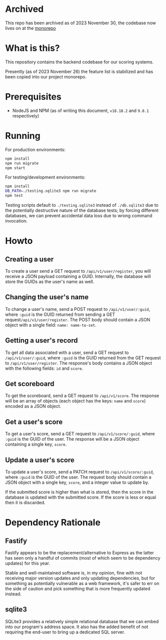 # Archived

This repo has been archived as of 2023 November 30, the codebase now lives on at the [monorepo](https://github.com/CMPT276-Project/CMPT276-Project)

# What is this?

This repository contains the backend codebase for our scoring systems.

Presently (as of 2023 November 26) the feature list is stabilized and has been copied into our project monorepo.

# Prerequisites

- NodeJS and NPM (as of writing this document, `v18.18.2` and `9.8.1` respectively)

# Running

For production environments:

```bash
npm install
npm run migrate
npm start
```

For testing/development environments:

```bash
npm install
DB_PATH=./testing.sqlite3 npm run migrate
npm test
```

Testing scripts default to `./testing.sqlite3` instead of `./db.sqlite3` due to the potentially destructive nature of the database tests; by forcing different databases, we can prevent accidental data loss due to wrong command invocation.

# Howto

## Creating a user

To create a user send a GET request to `/api/v1/user/register`, you will receive a JSON payload containing a GUID. Internally, the database will store the GUIDs as the user's name as well.

## Changing the user's name

To change a user's name, send a POST request to `/api/v1/user/:guid`, where `:guid` is the GUID returned from sending a GET request`/api/v1/user/register`. The POST body should contain a JSON object with a single field: `name: name-to-set`.

## Getting a user's record

To get all data associated with a user, send a GET request to `/api/v1/user/:guid`, where `:guid` is the GUID returned from the GET request to `/api/v1/user/register`. The response's body contains a JSON object with the following fields: `id` and `score`.

## Get scoreboard

To get the scoreboard, send a GET request to `/api/v1/score`. The response will be an array of objects (each object has the keys: `name` and `score`) encoded as a JSON object.

## Get a user's score

To get a user's score, send a GET request to `/api/v1/score/:guid`, where `:guid` is the GUID of the user. The response will be a JSON object containing a single key, `score`.

## Update a user's score

To update a user's score, send a PATCH request to `/api/v1/score/:guid`, where `:guid` is the GUID of the user. The request body should contain a JSON object with a single key, `score`, and a integer value to update by.

If the submitted score is higher than what is stored, then the score in the database is updated with the submitted score. If the score is less or equal then it is discarded.

# Dependency Rationale

## Fastify

Fastify appears to be the replacement/alternative to Express as the latter has seen only a handful of commits (most of which seem to be dependency updates) for this year. 

Stable and well-maintained software is, in my opinion, fine with not receiving major version updates and only updating dependencies, but for something as potentially vulnerable as a web framework, it's safer to err on the side of caution and pick something that is more frequently updated instead.

## sqlite3

SQLite3 provides a relatively simple relational database that we can embed into our program's address space. It also has the added benefit of not requiring the end-user to bring up a dedicated SQL server.
